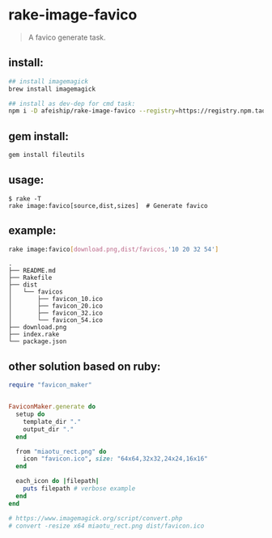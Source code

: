 # rake-image-favico
> A favico generate task.

## install:
```bash
## install imagemagick
brew install imagemagick

## install as dev-dep for cmd task:
npm i -D afeiship/rake-image-favico --registry=https://registry.npm.taobao.org
```

## gem install:
```bash
gem install fileutils
```

## usage:
~~~
$ rake -T
rake image:favico[source,dist,sizes]  # Generate favico
~~~

## example:
```bash
rake image:favico[download.png,dist/favicos,'10 20 32 54']
```
~~~
.
├── README.md
├── Rakefile
├── dist
│   └── favicos
│       ├── favicon_10.ico
│       ├── favicon_20.ico
│       ├── favicon_32.ico
│       └── favicon_54.ico
├── download.png
├── index.rake
└── package.json
~~~


## other solution based on ruby:
```rb
require "favicon_maker"


FaviconMaker.generate do
  setup do
    template_dir "."
    output_dir "."
  end

  from "miaotu_rect.png" do
    icon "favicon.ico", size: "64x64,32x32,24x24,16x16"
  end

  each_icon do |filepath|
    puts filepath # verbose example
  end
end

# https://www.imagemagick.org/script/convert.php
# convert -resize x64 miaotu_rect.png dist/favicon.ico
```